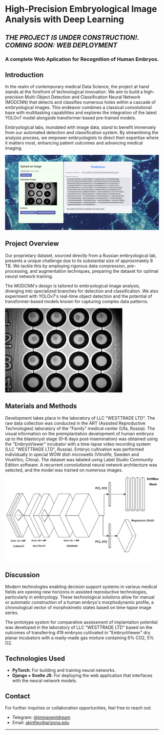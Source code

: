 # High-Precision Embryological Image Analysis with Deep Learning

## *THE PROJECT IS UNDER CONSTRUCTION!. COMING SOON: WEB DEPLOYMENT*

### A complete Web Aplication for Recognition of Human Embryos.

## Introduction

In the realm of contemporary medical Data Science, the project at hand stands at the forefront of technological innovation. We aim to build a high-precision Multi-Object Detection and Classification Neural Network (MODCNN) that detects and classifies numerous holes within a cascade of embryological images. This endeavor combines a classical convolutional base with multitasking capabilities and explores the integration of the latest YOLOv7 model alongside transformer-based pre-trained models.

Embryological labs, inundated with image data, stand to benefit immensely from our automated detection and classification system. By streamlining the analysis process, we empower embryologists to direct their expertise where it matters most, enhancing patient outcomes and advancing medical imaging.

![Embryological Image](https://github.com/ephemeraldream/EmbryoVision/blob/main/utils/photo_2024-01-29_23-29-05.jpg)

## Project Overview

Our proprietary dataset, sourced directly from a Russian embryological lab, presents a unique challenge due to its substantial size of approximately 8 TB. We tackle this by employing rigorous data compression, pre-processing, and augmentation techniques, preparing the dataset for optimal neural network training.

The MODCNN's design is tailored to embryological image analysis, diverging into specialized branches for detection and classification. We also experiment with YOLOv7's real-time object detection and the potential of transformer-based models known for capturing complex data patterns.

![Embryological Image](https://github.com/ephemeraldream/EmbryoVision/blob/main/utils/4948resized.jpg)

## Materials and Methods

Development takes place in the laboratory of LLC "WESTTRADE LTD". The raw data collection was conducted in the ART (Assisted Reproductive Technologies) laboratory of the "Family" medical center (Ufa, Russia). The visual information on the preimplantation development of human embryos up to the blastocyst stage (0–6 days post-insemination) was obtained using the "EmbryoViewer" incubator with a time-lapse video recording system (LLC "WESTTRADE LTD", Russia). Embryo cultivation was performed individually in special WOW dish microwells (Vitrolife, Sweden and VivaVitro, China). The dataset was labeled using Label Studio Community Edition software. A recurrent convolutional neural network architecture was selected, and the model was trained on numerous images.


![Embryological Image](https://github.com/ephemeraldream/EmbryoVision/blob/main/utils/mp2.png)
## Discussion

Modern technologies enabling decision support systems in various medical fields are opening new horizons in assisted reproductive technologies, particularly in embryology. These technological solutions allow for manual or automatic construction of a human embryo's morphodynamic profile, a chronological vector of morphokinetic states based on time-lapse image series.

The prototype system for comparative assessment of implantation potential was developed in the laboratory of LLC "WESTTRADE LTD" based on the outcomes of transferring 419 embryos cultivated in "EmbryoViewer" dry planar incubators with a ready-made gas mixture containing 6% CO2, 5% O2.

## Technologies Used

- **PyTorch**: For building and training neural networks.
- **Django + Svelte JS**: For deploying the web application that interfaces with the neural network models.

## Contact

For further inquiries or collaboration opportunities, feel free to reach out:

- Telegram: [@immanentdream](https://t.me/immanentdream)
- Email: [akinfiev@arizona.edu](mailto:akinfiev@arizona.edu)

---




